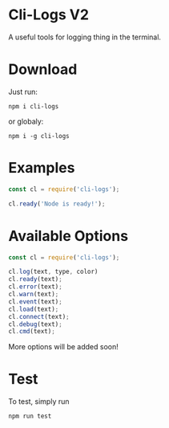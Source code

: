 # Cli-Logs V2
A useful tools for logging thing in the terminal.

# Download
Just run:
```
npm i cli-logs
```
or globaly:
```
npm i -g cli-logs
```

# Examples
```js
const cl = require('cli-logs');

cl.ready('Node is ready!');
```

# Available Options
```js
const cl = require('cli-logs');

cl.log(text, type, color)
cl.ready(text);
cl.error(text);
cl.warn(text);
cl.event(text);
cl.load(text);
cl.connect(text);
cl.debug(text);
cl.cmd(text);
```
More options will be added soon!

# Test
To test, simply run
```
npm run test
```

